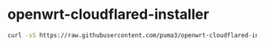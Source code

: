 # openwrt-cloudflared-installer

```bash
curl -sS https://raw.githubusercontent.com/puma3/openwrt-cloudflared-installer/main/install/install.sh | sh
```
